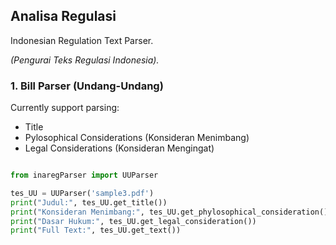 ## Analisa Regulasi

Indonesian Regulation Text Parser.

_(Pengurai Teks Regulasi Indonesia)._

### 1. Bill Parser (Undang-Undang)

Currently support parsing:
- Title
- Pylosophical Considerations (Konsideran Menimbang)
- Legal Considerations (Konsideran Mengingat)

```python

from inaregParser import UUParser

tes_UU = UUParser('sample3.pdf')
print("Judul:", tes_UU.get_title())
print("Konsideran Menimbang:", tes_UU.get_phylosophical_consideration())
print("Dasar Hukum:", tes_UU.get_legal_consideration())
print("Full Text:", tes_UU.get_text())


```
